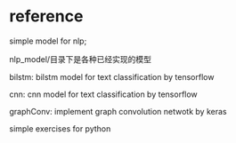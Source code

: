 # reference 
simple model for nlp;

nlp_model/目录下是各种已经实现的模型

bilstm:  bilstm model for text classification by tensorflow

cnn: cnn model for text classification by tensorflow

graphConv: implement graph convolution netwotk by keras



simple exercises for python
